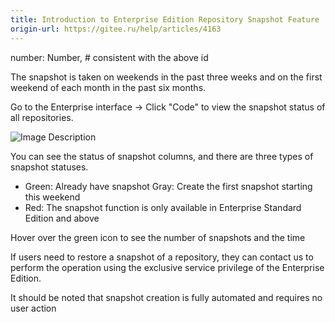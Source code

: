 ```yaml
---
title: Introduction to Enterprise Edition Repository Snapshot Feature
origin-url: https://gitee.ru/help/articles/4163
---
```



number: Number,                        # consistent with the above id

The snapshot is taken on weekends in the past three weeks and on the first weekend of each month in the past six months.

Go to the Enterprise interface -> Click "Code" to view the snapshot status of all repositories.

![Image Description](./assets/snapshot.png)

You can see the status of snapshot columns, and there are three types of snapshot statuses.

- Green: Already have snapshot
Gray: Create the first snapshot starting this weekend
- Red: The snapshot function is only available in Enterprise Standard Edition and above

Hover over the green icon to see the number of snapshots and the time

If users need to restore a snapshot of a repository, they can contact us to perform the operation using the exclusive service privilege of the Enterprise Edition.

It should be noted that snapshot creation is fully automated and requires no user action